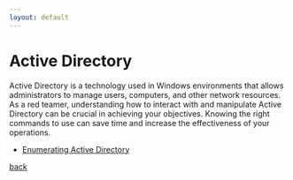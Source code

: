 ```yaml
---
layout: default
---
```


# Active Directory

Active Directory is a technology used in Windows environments that allows administrators to manage users, computers, and other network resources. As a red teamer, understanding how to interact with and manipulate Active Directory can be crucial in achieving your objectives. Knowing the right commands to use can save time and increase the effectiveness of your operations.

* [Enumerating Active Directory](/docs/AD/enumeration.html)

[back](/index.html)
